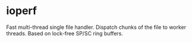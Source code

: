 # ioperf
Fast multi-thread single file handler. Dispatch chunks of the file to worker threads. Based on lock-free SP/SC ring buffers.
